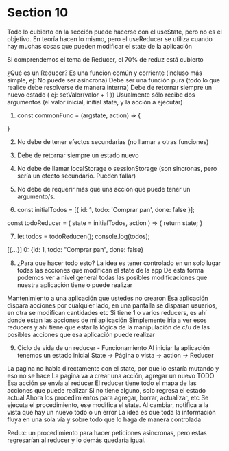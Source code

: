 # Section 10
Todo lo cubierto en la sección puede hacerse con el useState, pero no es el objetivo.
En teoría hacen lo mismo, pero el useReducer se utiliza cuando hay muchas cosas que pueden modificar el state de la aplicación

Si comprendemos el tema de Reducer, el 70% de reduz está cubierto

¿Qué es un Reducer?
Es una funcion común y corriente (incluso más simple, ej: No puede ser asincrona)
Debe ser una función pura (todo lo que realice debe resolverse de manera interna)
Debe de retornar siempre un nuevo estado ( ej: setValor(valor + 1 ))
Usualmente sólo recibe dos argumentos (el valor inicial, initial state, y la acción a ejecutar)

1. const commonFunc = (argstate, action) => {

}

2. No debe de tener efectos secundarias (no llamar a otras funciones)

3. Debe de retornar siempre un estado nuevo

4. No debe de llamar localStorage o sessionStorage (son sincronas, pero sería un efecto secundario. Pueden fallar)

5. No debe de requerir más que una acción que puede tener un argumento/s.

6. const initialTodos = [{
    id: 1,
    todo: 'Comprar pan',
    done: false
}];

const todoReducer = ( state = initialTodos, action ) => {
    return state;
}

7. let todos = todoReducen();
console.log(todos);

[{...}]
0: {id: 1, todo: "Comprar pan", done: false}

8. ¿Para que hacer todo esto? La idea es tener controlado en un solo lugar todas las acciones que modifican el state de la app
De esta forma podemos ver a nivel general todas las posibles modificaciones que nuestra aplicación tiene o puede realizar

Mantenimiento a una aplicación que ustedes no crearon
Esa aplicación dispara acciones por cualquier lado, en una pantalla se disparan usuarios, en otra se modifican cantidades etc
Si tiene 1 o varios reducers, es ahí donde estan las acciones de mi aplicación
Simplemente iria a ver esos reducers y ahí tiene que estar la lógica de la manipulación de c/u de las posibles acciones que esa aplicación puede realizar

9. Ciclo de vida de un reducer - Funcionamiento
Al iniciar la aplicación tenemos un estado inicial
State
->
Página o vista
->
action
-> 
Reducer

La pagina no habla directamente con el state, por que lo estaría mutando y eso no se hace
La pagina va a crear una acción, agregar un nuevo TODO
Esa acción se envía al reducer
El reducer tiene todo el mapa de las acciones que puede realizar
Si no tiene alguno, solo regresa el estado actual
Ahora los procedimientos para agregar, borrar, actualizar, etc
Se ejecuta el procedimiento, ese modifica el state. Al cambiar, notifica a la vista que hay un nuevo todo o un error
La idea es que toda la información fluya en una sola vía y sobre todo que lo haga de manera controlada

Redux: un procedimiento para hacer peticiones asincronas, pero estas regresarían al reducer y lo demás quedaría igual.




